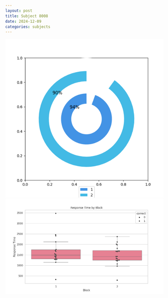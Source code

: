 ```yaml
---
layout: post
title: Subject 8008
date: 2024-12-09
categories: subjects
---
```


![](data/8008/run-5/8008__acc_test.png)
![](data/8008/run-5/8008_rt.png)
